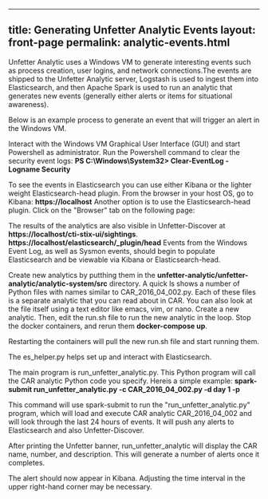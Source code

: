 
---
title: Generating Unfetter Analytic Events
layout: front-page
permalink: analytic-events.html
---

Unfetter Analytic uses a Windows VM to generate interesting events such as process creation, user logins, and network connections.The events are shipped to the Unfetter Analytic server, Logstash is used to ingest them into Elasticsearch, and then Apache Spark is used to run an analytic that generates new events (generally either alerts or items for situational awareness).

Below is an example process to generate an event that will trigger an alert in the Windows VM.

Interact with the Windows VM Graphical User Interface (GUI) and start Powershell as administrator. Run the Powershell command to clear the security event logs: <strong>PS C:\Windows\System32> Clear-EventLog -Logname Security</strong>

To see the events in Elasticsearch you can use either Kibana or the lighter weight Elasticsearch-head plugin. From the browser in your host OS, go to Kibana: <strong> https://localhost</strong> Another option is to use the Elasticsearch-head plugin. Click on the "Browser" tab on the following page:

The results of the analytics are also visible in Unfetter-Discover at <strong>https://localhost/cti-stix-ui/sightings</strong>. <strong>https://localhost/elasticsearch/_plugin/head</strong> Events from the Windows Event Log, as well as Sysmon events, should begin to populate Elasticsearch and be viewable via Kibana or Elasticsearch-head. 

Create new analytics by putthing them in the <strong>unfetter-analytic/unfetter-analytic/analytic-system/src</strong> directory.  A quick ls shows a number of Python files with names similar to CAR_2016_04_002.py. Each of these files is a separate analytic that you can read about in CAR. You can also look at the file itself using a text editor like emacs, vim, or nano.  Create a new analytic.  Then, edit the run.sh file to run the new analytic in the loop.  Stop the docker containers, and rerun them <strong>docker-compose up</strong>.

Restarting the containers will pull the new run.sh file and start running them.


The es_helper.py helps set up and interact with Elasticsearch.

The main program is run_unfetter_analytic.py. This Python program will call the CAR analytic Python code you specify. Hereis a simple example: <strong>spark-submit run_unfetter_analytic.py -c CAR_2016_04_002.py -d day 1 -p</strong>

This command will use spark-submit to run the "run_unfetter_analytic.py" program, which will load and execute CAR analytic CAR_2016_04_002 and will look through the last 24 hours of events.  It will push any alerts to Elasticsearch and also Unfetter-Discover.

After printing the Unfetter banner, run_unfetter_analytic will display the CAR name, number, and description. This will generate a number of alerts once it completes.

The alert should now appear in Kibana. Adjusting the time interval in the upper right-hand corner may be necessary.
